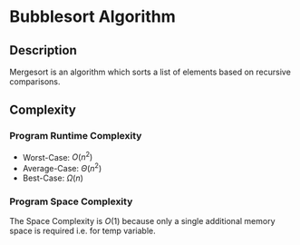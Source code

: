 # Bubblesort Algorithm

## Description
Mergesort is an algorithm which sorts a list of elements based on recursive comparisons. 

## Complexity
### Program Runtime Complexity
- Worst-Case: $O(n^2)$
- Average-Case: $\Theta(n^2)$
- Best-Case: $\Omega(n)$

### Program Space Complexity
The Space Complexity is $O(1)$ because only a single additional memory space is required i.e. for temp variable.